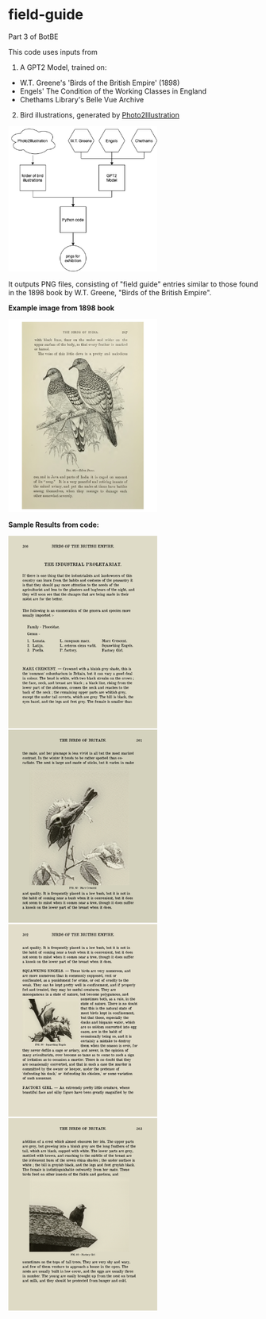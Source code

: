 # field-guide
Part 3 of BotBE

This code uses inputs from
1. A GPT2 Model, trained on:
- W.T. Greene's 'Birds of the British Empire' (1898)
- Engels' The Condition of the Working Classes in England
- Chethams Library's Belle Vue Archive
2. Bird illustrations, generated by [Photo2Illustration](https://github.com/jamescoupe/photo2illustration)

<img src="https://github.com/jamescoupe/field-guide/blob/main/fieldguide-flow.png?" width=300>

It outputs PNG files, consisting of "field guide" entries similar to those found in the 1898 book by W.T. Greene, "Birds of the British Empire".

**Example image from 1898 book**
<p>
<img src="https://github.com/jamescoupe/field-guide/blob/main/pigeons_illustration.jpg?raw=true" width=300>

**Sample Results from code:**
<p>
<img src="https://github.com/jamescoupe/field-guide/blob/main/sample/page0b.png?raw=true" width=300>
<img src="https://github.com/jamescoupe/field-guide/blob/main/sample/page1b.png?raw=true" width=300>
<img src="https://github.com/jamescoupe/field-guide/blob/main/sample/page2b.png?raw=true" width=300>
<img src="https://github.com/jamescoupe/field-guide/blob/main/sample/page3b.png?raw=true" width=300>

